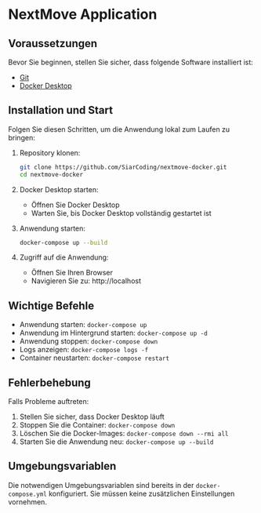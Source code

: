 # NextMove Application

## Voraussetzungen

Bevor Sie beginnen, stellen Sie sicher, dass folgende Software installiert ist:

- [Git](https://git-scm.com/downloads)
- [Docker Desktop](https://www.docker.com/products/docker-desktop/)

## Installation und Start

Folgen Sie diesen Schritten, um die Anwendung lokal zum Laufen zu bringen:

1. Repository klonen:
   ```bash
   git clone https://github.com/SiarCoding/nextmove-docker.git
   cd nextmove-docker
   ```

2. Docker Desktop starten:
   - Öffnen Sie Docker Desktop
   - Warten Sie, bis Docker Desktop vollständig gestartet ist

3. Anwendung starten:
   ```bash
   docker-compose up --build
   ```

4. Zugriff auf die Anwendung:
   - Öffnen Sie Ihren Browser
   - Navigieren Sie zu: http://localhost

## Wichtige Befehle

- Anwendung starten: `docker-compose up`
- Anwendung im Hintergrund starten: `docker-compose up -d`
- Anwendung stoppen: `docker-compose down`
- Logs anzeigen: `docker-compose logs -f`
- Container neustarten: `docker-compose restart`

## Fehlerbehebung

Falls Probleme auftreten:

1. Stellen Sie sicher, dass Docker Desktop läuft
2. Stoppen Sie die Container: `docker-compose down`
3. Löschen Sie die Docker-Images: `docker-compose down --rmi all`
4. Starten Sie die Anwendung neu: `docker-compose up --build`

## Umgebungsvariablen

Die notwendigen Umgebungsvariablen sind bereits in der `docker-compose.yml` konfiguriert. Sie müssen keine zusätzlichen Einstellungen vornehmen.
